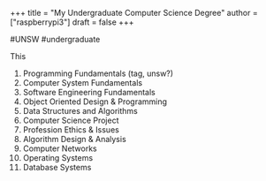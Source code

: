 +++
title = "My Undergraduate Computer Science Degree"
author = ["raspberrypi3"]
draft = false
+++

\#UNSW #undergraduate

This

1.  Programming Fundamentals (tag, unsw?)
2.  Computer System Fundamentals
3.  Software Engineering Fundamentals
4.  Object Oriented Design &amp; Programming
5.  Data Structures and Algorithms
6.  Computer Science Project
7.  Profession Ethics &amp; Issues
8.  Algorithm Design &amp; Analysis
9.  Computer Networks
10. Operating Systems
11. Database Systems
